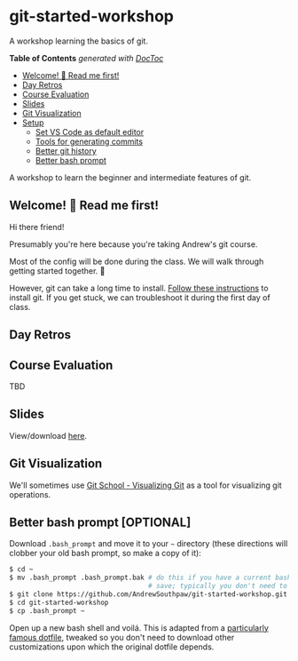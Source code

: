 # git-started-workshop

A workshop learning the basics of git.

<!-- START doctoc generated TOC please keep comment here to allow auto update -->
<!-- DON'T EDIT THIS SECTION, INSTEAD RE-RUN doctoc TO UPDATE -->
**Table of Contents**  *generated with [DocToc](https://github.com/thlorenz/doctoc)*

- [Welcome! 👋 Read me first!](#welcome--read-me-first)
- [Day Retros](#day-retros)
- [Course Evaluation](#course-evaluation)
- [Slides](#slides)
- [Git Visualization](#git-visualization)
- [Setup](#setup)
  - [Set VS Code as default editor](#set-vs-code-as-default-editor)
  - [Tools for generating commits](#tools-for-generating-commits)
  - [Better git history](#better-git-history)
  - [Better bash prompt](#better-bash-prompt)

<!-- END doctoc generated TOC please keep comment here to allow auto update -->

A workshop to learn the beginner and intermediate features of git.

## Welcome! 👋 Read me first!

Hi there friend! 

Presumably you're here because you're taking Andrew's git course.

Most of the config will be done during the class. We will walk through getting started together. 🤝

However, git can take a long time to install. [Follow these instructions](./01_installation/installGit.md) to install git. If you get stuck, we can troubleshoot it during the first day of class.

## Day Retros

## Course Evaluation

TBD

## Slides

View/download [here](https://drive.google.com/file/d/130ETjTBmFhPlZxWFiw7qv-GD5Y48vics/view?usp=sharing).

## Git Visualization

We'll sometimes use [Git School - Visualizing Git](http://git-school.github.io/visualizing-git/) as a tool for visualizing git operations.

## Better bash prompt [OPTIONAL]

Download `.bash_prompt` and move it to your `~` directory (these directions will clobber your old bash prompt, so make a copy of it):

```bash
$ cd ~
$ mv .bash_prompt .bash_prompt.bak # do this if you have a current bash_prompt you want to
                                   # save; typically you don't need to if you're new to bash
$ git clone https://github.com/AndrewSouthpaw/git-started-workshop.git
$ cd git-started-workshop
$ cp .bash_prompt ~
```

Open up a new bash shell and voilá. This is adapted from a [particularly famous dotfile](https://github.com/necolas/dotfiles/blob/master/shell/bash_prompt), tweaked so you don't need to download other customizations upon which the original dotfile depends.
